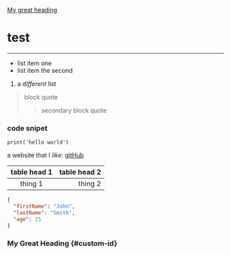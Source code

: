 
[My great heading](#custom-id)

# test

***

- list item one
- list item the second

1. a *different* list

> block quote
>> secondary block quote

### code snipet
`print('hello world')`

a website that I *like*: [gitHub](https://github.com/jman5213/test/new/main?readme=1#test "My very own readme file")

|table head 1 |table head 2|
|     :---:   |    -------:|
|thing 1      | thing 2    |

```json
{
  "firstName": "John",
  "lastName": "Smith",
  "age": 25
}
```

### My Great Heading {#custom-id}
